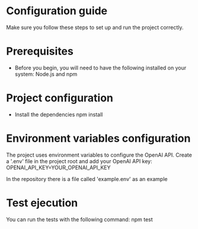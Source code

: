 # Configuration guide

Make sure you follow these steps to set up and run the project correctly.

# Prerequisites

- Before you begin, you will need to have the following installed on your system:
Node.js and npm

# Project configuration

- Install the dependencies
npm install

# Environment variables configuration
The project uses environment variables to configure the OpenAI API. Create a '.env' file in the project root and add your OpenAI API key:
OPENAI_API_KEY=YOUR_OPENAI_API_KEY

In the repository there is a file called 'example.env' as an example

# Test ejecution
You can run the tests with the following command:
npm test
